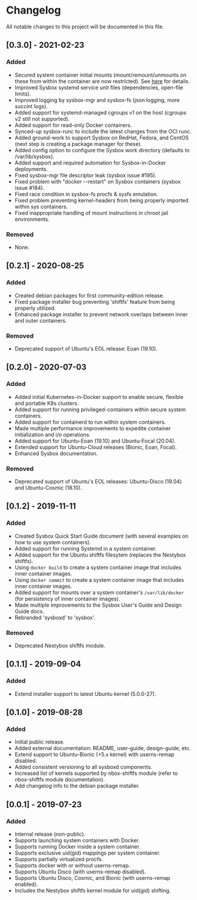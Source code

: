 # Changelog
All notable changes to this project will be documented in this file.

## [0.3.0] - 2021-02-23
### Added
  * Secured system container initial mounts (mount/remount/unmounts on these from within the container are now restricted). See [here](docs/user-guide/security.md#initial-mount-immutability) for details.
  * Improved Sysbox systemd service unit files (dependencies, open-file limits).
  * Improved logging by sysbox-mgr and sysbox-fs (json logging, more succint logs).
  * Added support for systemd-managed cgroups v1 on the host (cgroups v2 still not supported).
  * Added support for read-only Docker containers.
  * Synced-up sysbox-runc to include the latest changes from the OCI runc.
  * Added ground-work to support Sysbox on RedHat, Fedora, and CentOS (next step is creating a package manager for these).
  * Added config option to configure the Sysbox work directory (defaults to /var/lib/sysbox).
  * Added support and required automation for Sysbox-in-Docker deployments.
  * Fixed sysbox-mgr file descriptor leak (sysbox issue #195).
  * Fixed problem with "docker --restart" on Sysbox containers (sysbox issue #184).
  * Fixed race condition in sysbox-fs procfs & sysfs emulation.
  * Fixed problem preventing kernel-headers from being properly imported within sys containers.
  * Fixed inappropriate handling of mount instructions in chroot jail environments.
### Removed
  * None.

## [0.2.1] - 2020-08-25
### Added
  * Created debian packages for first community-edition release.
  * Fixed package installer bug preventing 'shiftfs' feature from being properly utilized.
  * Enhanced package installer to prevent network overlaps between inner and outer containers.
### Removed
  * Deprecated support of Ubuntu's EOL release: Eoan (19.10).

## [0.2.0] - 2020-07-03
### Added
  * Added initial Kubernetes-in-Docker support to enable secure, flexible and portable K8s clusters.
  * Added support for running privileged-containers within secure system containers.
  * Added support for containerd to run within system containers.
  * Made multiple performance improvements to expedite container initialization and i/o operations.
  * Added support for Ubuntu-Eoan (19.10) and Ubuntu-Focal (20.04).
  * Extended support for Ubuntu-Cloud releases (Bionic, Eoan, Focal).
  * Enhanced Sysbox documentation.
### Removed
  * Deprecated support of Ubuntu's EOL releases: Ubuntu-Disco (19.04) and Ubuntu-Cosmic (18.10).

## [0.1.2] - 2019-11-11
### Added
  * Created Sysbox Quick Start Guide document (with several examples on how to use system containers).
  * Added support for running Systemd in a system container.
  * Added support for the Ubuntu shiftfs filesytem (replaces the Nestybox shiftfs).
  * Using `docker build` to create a system container image that includes inner container images.
  * Using `docker commit` to create a system container image that includes inner container images.
  * Added support for mounts over a system container's `/var/lib/docker` (for persistency of inner container images).
  * Made multiple improvements to the Sysbox User's Guide and Design Guide docs.
  * Rebranded 'sysboxd' to 'sysbox'.
### Removed
  * Deprecated Nestybox shiftfs module.

## [0.1.1] - 2019-09-04
### Added
  * Extend installer support to latest Ubuntu kernel (5.0.0-27).

## [0.1.0] - 2019-08-28
### Added
  * Initial public release.
  * Added external documentation: README, user-guide, design-guide, etc.
  * Extend support to Ubuntu-Bionic (+5.x kernel) with userns-remap disabled.
  * Added consistent versioning to all sysboxd components.
  * Increased list of kernels supported by nbox-shiftfs module (refer to nbox-shiftfs module documentation).
  * Add changelog info to the debian package installer.

## [0.0.1] - 2019-07-23
### Added
  * Internal release (non-public).
  * Supports launching system containers with Docker.
  * Supports running Docker inside a system container.
  * Supports exclusive uid(gid) mappings per system container.
  * Supports partially virtualized procfs.
  * Supports docker with or without userns-remap.
  * Supports Ubuntu Disco (with userns-remap disabled).
  * Supports Ubuntu Disco, Cosmic, and Bionic (with userns-remap enabled).
  * Includes the Nestybox shiftfs kernel module for uid(gid) shifting.
